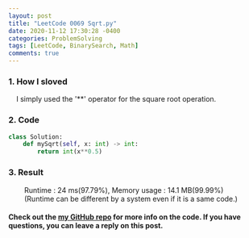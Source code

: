 ```yaml
---
layout: post
title: "LeetCode 0069 Sqrt.py"
date: 2020-11-12 17:30:28 -0400
categories: ProblemSolving
tags: [LeetCode, BinarySearch, Math]
comments: true
---
```


### 1. How I sloved
&nbsp;&nbsp;&nbsp;&nbsp;I simply used the '**' operator for the square root operation.

### 2. Code
```python
class Solution:
    def mySqrt(self, x: int) -> int:
        return int(x**0.5)
```

### 3. Result
&nbsp;&nbsp;&nbsp;&nbsp;&nbsp;&nbsp;&nbsp;&nbsp;Runtime : 24 ms(97.79%), Memory usage : 14.1 MB(99.99%)  
&nbsp;&nbsp;&nbsp;&nbsp;&nbsp;&nbsp;&nbsp;&nbsp;(Runtime can be different by a system even if it is a same code.)

#### Check out the [my GitHub repo][hyuk-gh] for more info on the code. If you have questions, you can leave a reply on this post.
[hyuk-gh]:   https://github.com/dlgur1994/StudyAlgorithms
